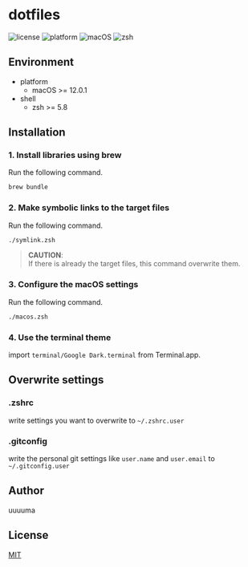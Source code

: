 # dotfiles
![license](https://img.shields.io/github/license/uuuuma/dotfiles)
![platform](https://img.shields.io/static/v1?label=platform&message=macOS&color=lightgrey)
![macOS](https://img.shields.io/static/v1?label=macOS&message=>=12.0.1&color=informational)
![zsh](https://img.shields.io/static/v1?label=zsh&message=>=5.8&color=informational)

## Environment
- platform
    - macOS >= 12.0.1
- shell
    - zsh >= 5.8

## Installation
### 1. Install libraries using brew
Run the following command.

```zsh
brew bundle
```

### 2. Make symbolic links to the target files
Run the following command.

```zsh
./symlink.zsh
```

> **CAUTION**:  
> If there is already the target files, this command overwrite them.

### 3. Configure the macOS settings
Run the following command.

```zsh
./macos.zsh
```

### 4. Use the terminal theme
import `terminal/Google Dark.terminal` from Terminal.app.

## Overwrite settings
### .zshrc
write settings you want to overwrite to `~/.zshrc.user`

### .gitconfig
write the personal git settings like `user.name` and `user.email` to `~/.gitconfig.user`

## Author
uuuuma

## License
[MIT](LICENSE)
